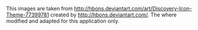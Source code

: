 This images are taken from http://hbons.deviantart.com/art/Discovery-Icon-Theme-77399781 created by http://hbons.deviantart.com/. The where modified and adapted for this application only.